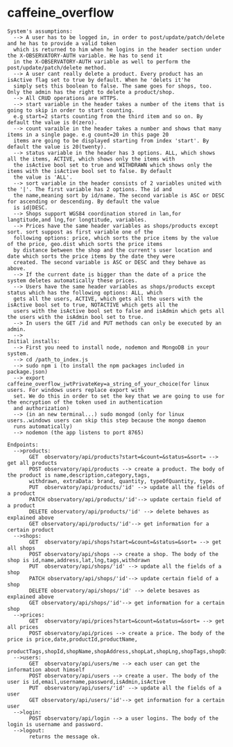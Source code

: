# caffeine_overflow
    
    System's assumptions:
      --> A user has to be logged in, in order to post/update/patch/delete and he has to provide a valid token 
      which is returned to him when he logins in the header section under the X-OBSERVATORY-AUTH variable. He has to send it 
      in the X-OBSERVATORY-AUTH variable as well to perform the post/update/patch/delete method.
      --> A user cant really delete a product. Every product has an isActive flag set to true by default. When he 'delets it'he
      simply sets this boolean to false. The same goes for shops, too. Only the admin has the right to delete a product/shop. 
      --> All CRUD operations are HTTPS.
      --> start variable in the header takes a number of the items that is going to skip in order to start counting. 
      e.g start=2 starts counting from the third item and so on. By default the value is 0(zero).
      --> count varaible in the header takes a number and shows that many items in a single page. e.g count=20 in this page 20
      items are going to be displayed starting from index 'start'. By default the value is 20(twenty).
      --> status variable in the header has 3 options. ALL, which shows all the items, ACTIVE, which shows only the items with
      the isActive bool set to true and WITHDRAWN which shows only the items with the isActive bool set to false. By default
      the value is 'ALL'.
      --> sort variable in the header consists of 2 variables united with the '|'. The first variable has 2 options. The id and
      the name,meaning sort by id/name. The second variable is ASC or DESC for ascending or descending. By default the value 
      is id|DESC.
      --> Shops support WGS84 coordination stored in lan,for langtitude,and lng,for longtitude, variables.
      --> Prices have the same header variables as shops/products except sort. sort suppost as first variable one of the
      following options: price, which sorts the price items by the value of the price, geo.dist which sorts the price items
      by distance between the shop and the current's user location and date which sorts the price items by the date they were 
      created. The second variable is ASC or DESC and they behave as above.
      --> If the current date is bigger than the date of a price the system deletes automatically these prices.
      --> Users have the same header variables as shops/products except status which has the following options: ALL, which 
      gets all the users, ACTIVE, which gets all the users with the isActive bool set to true, NOTACTIVE which gets all the
      users with the isActive bool set to false and isAdmin which gets all the users with the isAdmin bool set to true.
      --> In users the GET /id and PUT methods can only be executed by an admin.
      --> 
    Initial installs: 
      --> First you need to install node, nodemon and MongoDB in your system.
      --> cd /path_to_index.js
      --> sudo npm i (to install the npm packages included in package.json)
      --> export caffeine_overflow_jwtPrivateKey=a_string_of_your_choice(for linux users. For windows users replace export with
      set. We do this in order to set the key that we are going to use for the encryption of the token used in authentication
      and authorization)
      --> (in an new terminal...) sudo mongod (only for linux users..windows users can skip this step because the mongo daemon
      runs automatically)
      --> nodemon (the app listens to port 8765)

    Endpoints:
      -->products:
           GET  observatory/api/products?start=&count=&status=&sort= --> get all products
           POST observatory/api/products --> create a product. The body of the product is name,description,category,tags,
           withdrawn, extraData: brand, quantity, typeOfQuantity, type.
           PUT  observatory/api/products/'id' --> update all the fields of a product
           PATCH observatory/api/products/'id'--> update certain field of a product
           DELETE observatory/api/products/'id' --> delete behaves as explained above
           GET observatory/api/products/'id'--> get information for a certain product
      -->shops:
           GET  observatory/api/shops?start=&count=&status=&sort= --> get all shops
           POST observatory/api/shops --> create a shop. The body of the shop is id,name,address,lat,lng,tags,withdrawn
           PUT  observatory/api/shops/'id' --> update all the fields of a shop
           PATCH observatory/api/shops/'id'--> update certain field of a shop
           DELETE observatory/api/shops/'id' --> delete besaves as explained above
           GET observatory/api/shops/'id'--> get information for a certain shop
      -->prices:
           GET  observatory/api/prices?start=&count=&status=&sort= --> get all prices
           POST observatory/api/prices --> create a price. The body of the price is price,date,productId,productName,
           productTags,shopId,shopName,shopAddress,shopLat,shopLng,shopTags,shopDist
      -->users:
           GET  observatory/api/users/me --> each user can get the information about himself
           POST observatory/api/users --> create a user. The body of the user is id,email,username,password,isAdmin,isActive
           PUT  observatory/api/users/'id' --> update all the fields of a user
           GET observatory/api/users/'id'--> get information for a certain user
      -->login:
           POST observatory/api/login --> a user logins. The body of the login is username and password.
      -->logout:
           returns the message ok.
